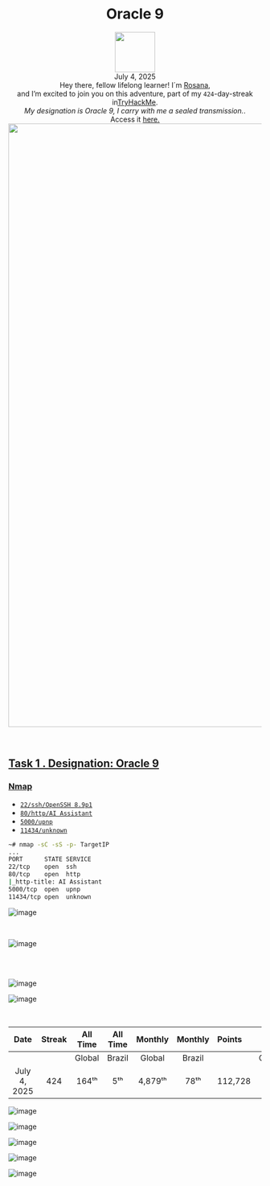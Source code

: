 <h1 align="center">Oracle 9</h1>
<p align="center"><img width="80px" src="https://github.com/user-attachments/assets/00b95b16-4b6d-43cf-966c-dbf8e01af0bd"><br>
July 4, 2025<br> Hey there, fellow lifelong learner! I´m <a href="https://www.linkedin.com/in/rosanafssantos/">Rosana</a>,<br>
and I’m excited to join you on this adventure, part of my <code>424</code>-day-streak in<a href="https://tryhackme.com">TryHackMe</a>.<br>
<em>My designation is Oracle 9, I carry with me a sealed transmission.</em>.<br>
Access it <a href="https://tryhackme.com/room/oracle9"</a>here.<br>
<img width="1200px" src="https://github.com/user-attachments/assets/e834607d-e74a-424c-8b67-5044c9d3f80f"></p>

<br>

<h2>Task 1 . Designation: Oracle 9</h2>


<h3>Nmap</h3>
<p>
  
- <code>22/ssh/OpenSSH 8.9p1</code><br>
- <code>80/http/AI Assistant</code><br>
- <code>5000/upnp</code><br>
- <code>11434/unknown</code></p>

```bash
~# nmap -sC -sS -p- TargetIP
...
PORT      STATE SERVICE
22/tcp    open  ssh
80/tcp    open  http
|_http-title: AI Assistant
5000/tcp  open  upnp
11434/tcp open  unknown
```

![image](https://github.com/user-attachments/assets/338c01f9-9295-446f-aa0a-c85be6380514)

<br>

![image](https://github.com/user-attachments/assets/da81c6d5-0f83-40cd-84bc-1670697e196d)

<br>
<br>

![image](https://github.com/user-attachments/assets/493e7649-014c-46fb-948f-4e44a5bb7103)

![image](https://github.com/user-attachments/assets/6ac4a965-697d-4703-bdde-d9d04c6761a5)


<br>

<div align="center">

| Date              | Streak   | All Time     | All Time     | Monthly     | Monthly    | Points   | Rooms     | Badges    |
| :---------------: | :------: | :----------: | :----------: | :---------: | :--------: | :------  | :-------: | :-------: |
|                   |          |    Global    |    Brazil    |    Global   |   Brazil   |          | Completed |           |
| July 4, 2025      | 424      |     164ᵗʰ    |      5ᵗʰ     |    4,879ᵗʰ  |     78ᵗʰ   |  112,728 |    824    |     63    |

</div>

![image](https://github.com/user-attachments/assets/7c755c2a-e0dc-489a-b317-a5da4f09ad4e)

![image](https://github.com/user-attachments/assets/dab0f95b-cab1-4e58-90bb-6dd77d0dc7bd)

![image](https://github.com/user-attachments/assets/e2abdff3-d290-4d24-9c6f-dfe1aadddf66)

![image](https://github.com/user-attachments/assets/8b8ae068-f073-4eba-8911-5c8071bf8a68)

![image](https://github.com/user-attachments/assets/2c325997-39c9-4368-a6a2-5e5db12c2e7f)
